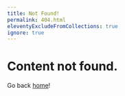 ```yaml
---
title: Not Found!
permalink: 404.html
eleventyExcludeFromCollections: true
ignore: true
---
```

# Content not found.

Go back <a href="{{ '/' | url }}">home</a>!